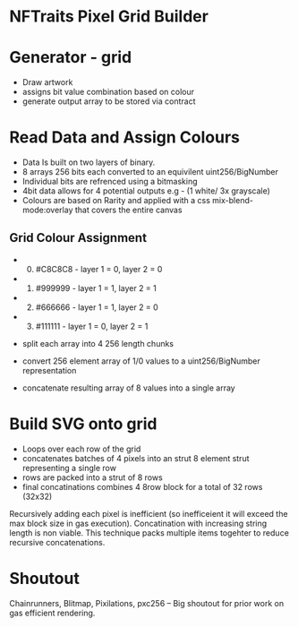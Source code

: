 # NFTraits Pixel Grid Builder 

# Generator - grid
- Draw artwork
- assigns bit value combination based on colour
- generate output array to be stored via contract

# Read Data and Assign Colours
- Data Is built on two layers of binary. 
- 8 arrays 256 bits each converted to an equivilent uint256/BigNumber 
- Individual bits are refrenced using a bitmasking 
- 4bit data allows for 4 potential outputs e.g - (1 white/ 3x grayscale)
- Colours are based on Rarity and applied with a css mix-blend-mode:overlay that covers the entire canvas

## Grid Colour Assignment
- 0) #C8C8C8 - layer 1 = 0, layer 2 = 0
- 1) #999999 - layer 1 = 1, layer 2 = 1
- 2) #666666 - layer 1 = 1, layer 2 = 0
- 3) #111111 - layer 1 = 0, layer 2 = 1

- split each array into 4 256 length chunks 
- convert 256 element array of 1/0 values to a uint256/BigNumber representation
- concatenate resulting array of 8 values into a single array 



# Build SVG onto grid
- Loops over each row of the grid
- concatenates batches of 4 pixels into an strut 8 element strut representing a single row
- rows are packed into a strut of 8 rows
- final concatinations combines 4 8row block for a total of 32 rows (32x32)
 
Recursively adding each pixel is inefficient (so inefficeient it will exceed the max block size in gas execution). Concatination with increasing string length is non viable. This technique packs multiple items togehter to reduce recursive concatenations. 


# Shoutout
Chainrunners, Blitmap, Pixilations, pxc256 – Big shoutout for prior work on gas efficient rendering. 